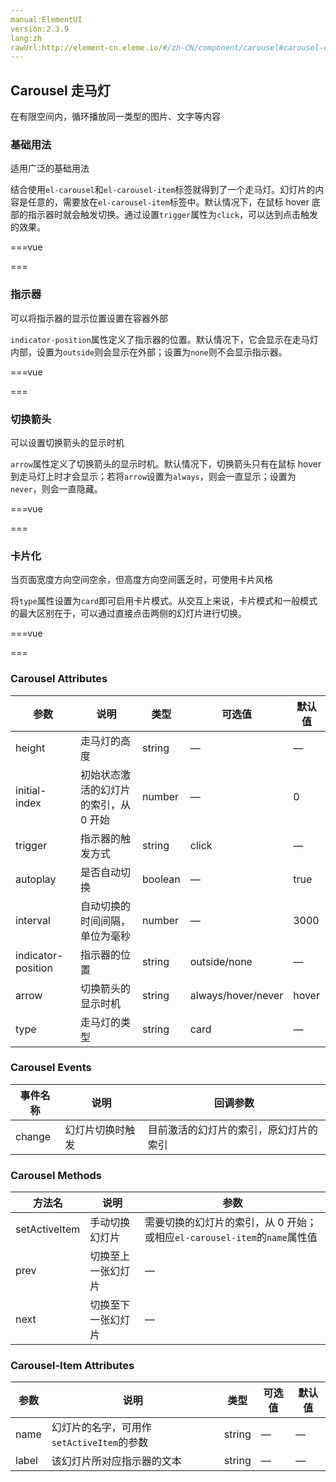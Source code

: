```yaml
---
manual:ElementUI
version:2.3.9
lang:zh
rawUrl:http://element-cn.eleme.io/#/zh-CN/component/carousel#carousel-events
---
```



## Carousel 走马灯<a name="carousel-zou-ma-deng"></a>


在有限空间内，循环播放同一类型的图片、文字等内容


### 基础用法<a name="ji-chu-yong-fa"></a>


适用广泛的基础用法



结合使用`el-carousel`和`el-carousel-item`标签就得到了一个走马灯。幻灯片的内容是任意的，需要放在`el-carousel-item`标签中。默认情况下，在鼠标 hover 底部的指示器时就会触发切换。通过设置`trigger`属性为`click`，可以达到点击触发的效果。


===vue
<template>
  <div class="block">
    <span class="demonstration">默认 Hover 指示器触发</span>
    <el-carousel height="150px">
      <el-carousel-item v-for="item in 4" :key="item">
        <h3>{{ item }}</h3>
      </el-carousel-item>
    </el-carousel>
  </div>
  <div class="block">
    <span class="demonstration">Click 指示器触发</span>
    <el-carousel trigger="click" height="150px">
      <el-carousel-item v-for="item in 4" :key="item">
        <h3>{{ item }}</h3>
      </el-carousel-item>
    </el-carousel>
  </div>
</template>



<style>
  .el-carousel__item h3 {
    color: #475669;
    font-size: 14px;
    opacity: 0.75;
    line-height: 150px;
    margin: 0;
  }

  .el-carousel__item:nth-child(2n) {
     background-color: #99a9bf;
  }
  
  .el-carousel__item:nth-child(2n+1) {
     background-color: #d3dce6;
  }
</style>
===




### 指示器<a name="zhi-shi-qi"></a>


可以将指示器的显示位置设置在容器外部



`indicator-position`属性定义了指示器的位置。默认情况下，它会显示在走马灯内部，设置为`outside`则会显示在外部；设置为`none`则不会显示指示器。


===vue
<template>
  <el-carousel indicator-position="outside">
    <el-carousel-item v-for="item in 4" :key="item">
      <h3>{{ item }}</h3>
    </el-carousel-item>
  </el-carousel>
</template>



<style>
  .el-carousel__item h3 {
    color: #475669;
    font-size: 18px;
    opacity: 0.75;
    line-height: 300px;
    margin: 0;
  }
  
  .el-carousel__item:nth-child(2n) {
    background-color: #99a9bf;
  }
  
  .el-carousel__item:nth-child(2n+1) {
    background-color: #d3dce6;
  }
</style>
===




### 切换箭头<a name="qie-huan-jian-tou"></a>


可以设置切换箭头的显示时机



`arrow`属性定义了切换箭头的显示时机。默认情况下，切换箭头只有在鼠标 hover 到走马灯上时才会显示；若将`arrow`设置为`always`，则会一直显示；设置为`never`，则会一直隐藏。


===vue
<template>
  <el-carousel :interval="5000" arrow="always">
    <el-carousel-item v-for="item in 4" :key="item">
      <h3>{{ item }}</h3>
    </el-carousel-item>
  </el-carousel>
</template>



<style>
  .el-carousel__item h3 {
    color: #475669;
    font-size: 18px;
    opacity: 0.75;
    line-height: 300px;
    margin: 0;
  }
  
  .el-carousel__item:nth-child(2n) {
    background-color: #99a9bf;
  }
  
  .el-carousel__item:nth-child(2n+1) {
    background-color: #d3dce6;
  }
</style>
===




### 卡片化<a name="qia-pian-hua"></a>


当页面宽度方向空间空余，但高度方向空间匮乏时，可使用卡片风格



将`type`属性设置为`card`即可启用卡片模式。从交互上来说，卡片模式和一般模式的最大区别在于，可以通过直接点击两侧的幻灯片进行切换。


===vue
<template>
  <el-carousel :interval="4000" type="card" height="200px">
    <el-carousel-item v-for="item in 6" :key="item">
      <h3>{{ item }}</h3>
    </el-carousel-item>
  </el-carousel>
</template>



<style>
  .el-carousel__item h3 {
    color: #475669;
    font-size: 14px;
    opacity: 0.75;
    line-height: 200px;
    margin: 0;
  }
  
  .el-carousel__item:nth-child(2n) {
    background-color: #99a9bf;
  }
  
  .el-carousel__item:nth-child(2n+1) {
    background-color: #d3dce6;
  }
</style>
===




### Carousel Attributes<a name="carousel-attributes"></a>
参数 | 说明 | 类型 | 可选值 | 默认值 
 ---  |  ---  |  ---  |  ---  |  ---  | 
height | 走马灯的高度 | string | — | — 
initial-index | 初始状态激活的幻灯片的索引，从 0 开始 | number | — | 0 
trigger | 指示器的触发方式 | string | click | — 
autoplay | 是否自动切换 | boolean | — | true 
interval | 自动切换的时间间隔，单位为毫秒 | number | — | 3000 
indicator-position | 指示器的位置 | string | outside/none | — 
arrow | 切换箭头的显示时机 | string | always/hover/never | hover 
type | 走马灯的类型 | string | card | — 


### Carousel Events<a name="carousel-events"></a>
事件名称 | 说明 | 回调参数 
 ---  |  ---  |  ---  | 
change | 幻灯片切换时触发 | 目前激活的幻灯片的索引，原幻灯片的索引 


### Carousel Methods<a name="carousel-methods"></a>
方法名 | 说明 | 参数 
 ---  |  ---  |  ---  | 
setActiveItem | 手动切换幻灯片 | 需要切换的幻灯片的索引，从 0 开始；或相应`el-carousel-item`的`name`属性值 
prev | 切换至上一张幻灯片 | — 
next | 切换至下一张幻灯片 | — 


### Carousel-Item Attributes<a name="carousel-item-attributes"></a>
参数 | 说明 | 类型 | 可选值 | 默认值 
 ---  |  ---  |  ---  |  ---  |  ---  | 
name | 幻灯片的名字，可用作`setActiveItem`的参数 | string | — | — 
label | 该幻灯片所对应指示器的文本 | string | — | — 

